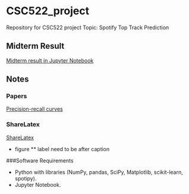 # CSC522_project
Repository for CSC522 project
Topic: Spotify Top Track Prediction

## Midterm Result
[Midterm result in Jupyter Notebook](https://github.com/thsieh4/CSC522_project/blob/master/CSS522_current_results_Nov07.ipynb)

## Notes
### Papers
[Precision-recall curves](https://dl.acm.org/citation.cfm?id=1143874)
### ShareLatex
[ShareLatex](https://www.sharelatex.com/project/59dbdd87bc60a256399644e9)
* figure 
** label need to be after caption

###Software Requirements
* Python with libraries (NumPy, pandas, SciPy, Matplotlib, scikit-learn, spotipy).
* Jupyter Notebook.